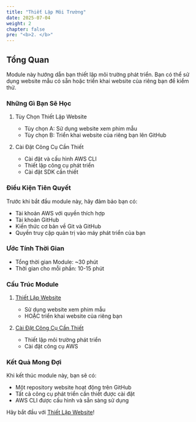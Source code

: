 ```yaml
---
title: "Thiết Lập Môi Trường"
date: 2025-07-04
weight: 2
chapter: false
pre: "<b>2. </b>"
---
```


## Tổng Quan

Module này hướng dẫn bạn thiết lập môi trường phát triển. Bạn có thể sử dụng website mẫu có sẵn hoặc triển khai website của riêng bạn để kiểm thử.

### Những Gì Bạn Sẽ Học

1. Tùy Chọn Thiết Lập Website
   - Tùy chọn A: Sử dụng website xem phim mẫu
   - Tùy chọn B: Triển khai website của riêng bạn lên GitHub

2. Cài Đặt Công Cụ Cần Thiết
   - Cài đặt và cấu hình AWS CLI
   - Thiết lập công cụ phát triển
   - Cài đặt SDK cần thiết

### Điều Kiện Tiên Quyết

Trước khi bắt đầu module này, hãy đảm bảo bạn có:
- Tài khoản AWS với quyền thích hợp
- Tài khoản GitHub
- Kiến thức cơ bản về Git và GitHub
- Quyền truy cập quản trị vào máy phát triển của bạn

### Ước Tính Thời Gian
- Tổng thời gian Module: ~30 phút
- Thời gian cho mỗi phần: 10-15 phút

### Cấu Trúc Module

1. [Thiết Lập Website](2.1-website-setup/)
   - Sử dụng website xem phim mẫu
   - HOẶC triển khai website của riêng bạn

2. [Cài Đặt Công Cụ Cần Thiết](2.2-install-tools/)
   - Thiết lập môi trường phát triển
   - Cài đặt công cụ AWS

### Kết Quả Mong Đợi

Khi kết thúc module này, bạn sẽ có:
- Một repository website hoạt động trên GitHub
- Tất cả công cụ phát triển cần thiết được cài đặt
- AWS CLI được cấu hình và sẵn sàng sử dụng

Hãy bắt đầu với [Thiết Lập Website](2.1-website-setup/)!
